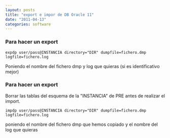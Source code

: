 ```yaml
---
layout: posts
title: "export e impor de DB Oracle 11"
date: "2011-04-13"
categories: software
---
```


### Para hacer un export

`expdp user/pass@INSTANCIA directory="DIR" dumpfile=fichero.dmp logfile=fichero.log`

Poniendo el nombre del fichero dmp y log que quieras (si es identificativo mejor)  

### Para hacer un export

  
Borrar las tablas del esquema de la "INSTANCIA" de PRE antes de realizar el import.

`impdp user/pass@INSTANCIA directory="DIR" dumpfile=fichero.dmp logfile=fichero.log`

poniendo el nombre del fichero dmp que hemos copiado y el nombre del log que quieras
